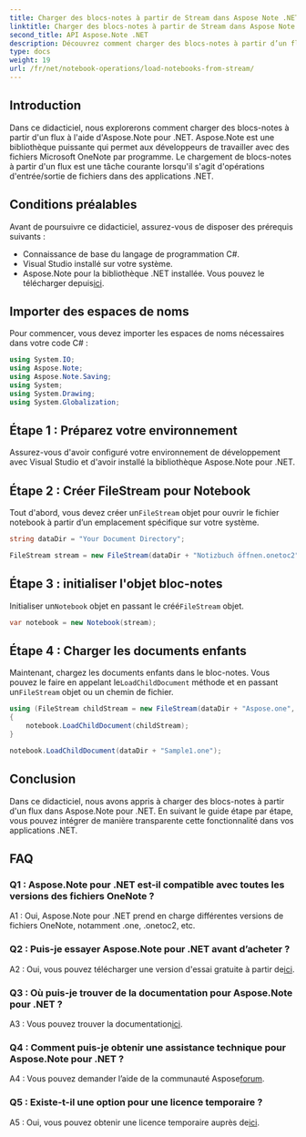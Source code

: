 ```yaml
---
title: Charger des blocs-notes à partir de Stream dans Aspose Note .NET
linktitle: Charger des blocs-notes à partir de Stream dans Aspose Note .NET
second_title: API Aspose.Note .NET
description: Découvrez comment charger des blocs-notes à partir d’un flux dans Aspose.Note pour .NET. Suivez ce guide étape par étape pour une intégration transparente dans vos applications .NET.
type: docs
weight: 19
url: /fr/net/notebook-operations/load-notebooks-from-stream/
---
```

## Introduction

Dans ce didacticiel, nous explorerons comment charger des blocs-notes à partir d'un flux à l'aide d'Aspose.Note pour .NET. Aspose.Note est une bibliothèque puissante qui permet aux développeurs de travailler avec des fichiers Microsoft OneNote par programme. Le chargement de blocs-notes à partir d'un flux est une tâche courante lorsqu'il s'agit d'opérations d'entrée/sortie de fichiers dans des applications .NET.

## Conditions préalables

Avant de poursuivre ce didacticiel, assurez-vous de disposer des prérequis suivants :

- Connaissance de base du langage de programmation C#.
- Visual Studio installé sur votre système.
-  Aspose.Note pour la bibliothèque .NET installée. Vous pouvez le télécharger depuis[ici](https://releases.aspose.com/note/net/).

## Importer des espaces de noms

Pour commencer, vous devez importer les espaces de noms nécessaires dans votre code C# :

```csharp
using System.IO;
using Aspose.Note;
using Aspose.Note.Saving;
using System;
using System.Drawing;
using System.Globalization;
```

## Étape 1 : Préparez votre environnement

Assurez-vous d'avoir configuré votre environnement de développement avec Visual Studio et d'avoir installé la bibliothèque Aspose.Note pour .NET.

## Étape 2 : Créer FileStream pour Notebook

 Tout d'abord, vous devez créer un`FileStream` objet pour ouvrir le fichier notebook à partir d’un emplacement spécifique sur votre système.

```csharp
string dataDir = "Your Document Directory";

FileStream stream = new FileStream(dataDir + "Notizbuch öffnen.onetoc2", FileMode.Open);
```

## Étape 3 : initialiser l'objet bloc-notes

 Initialiser un`Notebook` objet en passant le créé`FileStream` objet.

```csharp
var notebook = new Notebook(stream);
```

## Étape 4 : Charger les documents enfants

Maintenant, chargez les documents enfants dans le bloc-notes. Vous pouvez le faire en appelant le`LoadChildDocument` méthode et en passant un`FileStream` objet ou un chemin de fichier.

```csharp
using (FileStream childStream = new FileStream(dataDir + "Aspose.one", FileMode.Open))
{
    notebook.LoadChildDocument(childStream);
}

notebook.LoadChildDocument(dataDir + "Sample1.one");
```

## Conclusion

Dans ce didacticiel, nous avons appris à charger des blocs-notes à partir d'un flux dans Aspose.Note pour .NET. En suivant le guide étape par étape, vous pouvez intégrer de manière transparente cette fonctionnalité dans vos applications .NET.

## FAQ

### Q1 : Aspose.Note pour .NET est-il compatible avec toutes les versions des fichiers OneNote ?

A1 : Oui, Aspose.Note pour .NET prend en charge différentes versions de fichiers OneNote, notamment .one, .onetoc2, etc.

### Q2 : Puis-je essayer Aspose.Note pour .NET avant d’acheter ?

 A2 : Oui, vous pouvez télécharger une version d'essai gratuite à partir de[ici](https://releases.aspose.com/).

### Q3 : Où puis-je trouver de la documentation pour Aspose.Note pour .NET ?

 A3 : Vous pouvez trouver la documentation[ici](https://reference.aspose.com/note/net/).

### Q4 : Comment puis-je obtenir une assistance technique pour Aspose.Note pour .NET ?

 A4 : Vous pouvez demander l’aide de la communauté Aspose[forum](https://forum.aspose.com/c/note/28).

### Q5 : Existe-t-il une option pour une licence temporaire ?

 A5 : Oui, vous pouvez obtenir une licence temporaire auprès de[ici](https://purchase.aspose.com/temporary-license/).